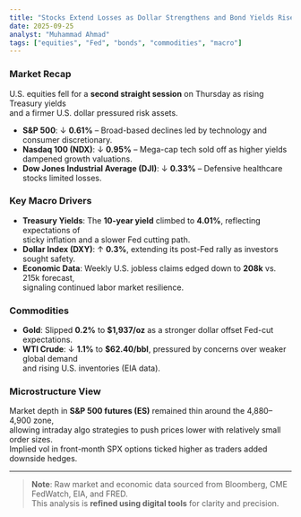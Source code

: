 ```yaml
---
title: "Stocks Extend Losses as Dollar Strengthens and Bond Yields Rise"
date: 2025-09-25
analyst: "Muhammad Ahmad"
tags: ["equities", "Fed", "bonds", "commodities", "macro"]
---
```


### Market Recap
U.S. equities fell for a **second straight session** on Thursday as rising Treasury yields  
and a firmer U.S. dollar pressured risk assets.  
- **S&P 500**: ↓ **0.61%** – Broad-based declines led by technology and consumer discretionary.  
- **Nasdaq 100 (NDX)**: ↓ **0.95%** – Mega-cap tech sold off as higher yields dampened growth valuations.  
- **Dow Jones Industrial Average (DJI)**: ↓ **0.33%** – Defensive healthcare stocks limited losses.

### Key Macro Drivers
- **Treasury Yields**: The **10-year yield** climbed to **4.01%**, reflecting expectations of  
  sticky inflation and a slower Fed cutting path.  
- **Dollar Index (DXY)**: ↑ **0.3%**, extending its post-Fed rally as investors sought safety.  
- **Economic Data**: Weekly U.S. jobless claims edged down to **208k** vs. 215k forecast,  
  signaling continued labor market resilience.

### Commodities
- **Gold**: Slipped **0.2%** to **$1,937/oz** as a stronger dollar offset Fed-cut expectations.  
- **WTI Crude**: ↓ **1.1%** to **$62.40/bbl**, pressured by concerns over weaker global demand  
  and rising U.S. inventories (EIA data).

### Microstructure View
Market depth in **S&P 500 futures (ES)** remained thin around the 4,880–4,900 zone,  
allowing intraday algo strategies to push prices lower with relatively small order sizes.  
Implied vol in front-month SPX options ticked higher as traders added downside hedges.

---

> **Note**: Raw market and economic data sourced from Bloomberg, CME FedWatch, EIA, and FRED.  
> This analysis is **refined using digital tools** for clarity and precision.
